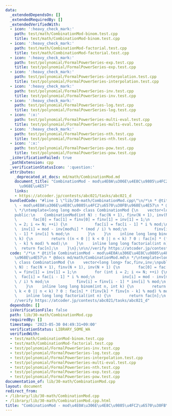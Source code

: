```yaml
---
data:
  _extendedDependsOn: []
  _extendedRequiredBy: []
  _extendedVerifiedWith:
  - icon: ':heavy_check_mark:'
    path: test/math/CombinationMod-binom.test.cpp
    title: test/math/CombinationMod-binom.test.cpp
  - icon: ':heavy_check_mark:'
    path: test/math/CombinationMod-factorial.test.cpp
    title: test/math/CombinationMod-factorial.test.cpp
  - icon: ':heavy_check_mark:'
    path: test/polynomial/FormalPowerSeries-exp.test.cpp
    title: test/polynomial/FormalPowerSeries-exp.test.cpp
  - icon: ':heavy_check_mark:'
    path: test/polynomial/FormalPowerSeries-interpolation.test.cpp
    title: test/polynomial/FormalPowerSeries-interpolation.test.cpp
  - icon: ':heavy_check_mark:'
    path: test/polynomial/FormalPowerSeries-inv.test.cpp
    title: test/polynomial/FormalPowerSeries-inv.test.cpp
  - icon: ':heavy_check_mark:'
    path: test/polynomial/FormalPowerSeries-log.test.cpp
    title: test/polynomial/FormalPowerSeries-log.test.cpp
  - icon: ':x:'
    path: test/polynomial/FormalPowerSeries-multi-eval.test.cpp
    title: test/polynomial/FormalPowerSeries-multi-eval.test.cpp
  - icon: ':heavy_check_mark:'
    path: test/polynomial/FormalPowerSeries-nth.test.cpp
    title: test/polynomial/FormalPowerSeries-nth.test.cpp
  - icon: ':x:'
    path: test/polynomial/FormalPowerSeries-pow.test.cpp
    title: test/polynomial/FormalPowerSeries-pow.test.cpp
  _isVerificationFailed: true
  _pathExtension: cpp
  _verificationStatusIcon: ':question:'
  attributes:
    _deprecated_at_docs: md/math/CombinationMod.md
    document_title: "CombinationMod - mod\u4E0A\u306E\u4E8C\u9805\u4FC2\u6570\u30FB\
      \u968E\u4E57"
    links:
    - https://atcoder.jp/contests/abc021/tasks/abc021_d
  bundledCode: "#line 1 \"lib/30-math/CombinationMod.cpp\"\n/*\n * @title CombinationMod\
    \ - mod\u4E0A\u306E\u4E8C\u9805\u4FC2\u6570\u30FB\u968E\u4E57\n * @docs md/math/CombinationMod.md\n\
    \ */\ntemplate<long long mod> class CombinationMod {\n    vector<long long> fac,finv,inv;\n\
    public:\n    CombinationMod(int N) : fac(N + 1), finv(N + 1), inv(N + 1) {\n \
    \       fac[0] = fac[1] = finv[0] = finv[1] = inv[1] = 1;\n        for (int i\
    \ = 2; i <= N; ++i) {\n            fac[i] = fac[i - 1] * i % mod;\n          \
    \  inv[i] = mod - inv[mod%i] * (mod / i) % mod;\n            finv[i] = finv[i\
    \ - 1] * inv[i] % mod;\n        }\n    }\n    inline long long binom(int n, int\
    \ k) {\n        return ((n < 0 || k < 0 || n < k) ? 0 : fac[n] * (finv[k] * finv[n\
    \ - k] % mod) % mod);\n    }\n    inline long long factorial(int n) {\n      \
    \  return fac[n];\n    }\n};\n\n//verify https://atcoder.jp/contests/abc021/tasks/abc021_d\n"
  code: "/*\n * @title CombinationMod - mod\u4E0A\u306E\u4E8C\u9805\u4FC2\u6570\u30FB\
    \u968E\u4E57\n * @docs md/math/CombinationMod.md\n */\ntemplate<long long mod>\
    \ class CombinationMod {\n    vector<long long> fac,finv,inv;\npublic:\n    CombinationMod(int\
    \ N) : fac(N + 1), finv(N + 1), inv(N + 1) {\n        fac[0] = fac[1] = finv[0]\
    \ = finv[1] = inv[1] = 1;\n        for (int i = 2; i <= N; ++i) {\n          \
    \  fac[i] = fac[i - 1] * i % mod;\n            inv[i] = mod - inv[mod%i] * (mod\
    \ / i) % mod;\n            finv[i] = finv[i - 1] * inv[i] % mod;\n        }\n\
    \    }\n    inline long long binom(int n, int k) {\n        return ((n < 0 ||\
    \ k < 0 || n < k) ? 0 : fac[n] * (finv[k] * finv[n - k] % mod) % mod);\n    }\n\
    \    inline long long factorial(int n) {\n        return fac[n];\n    }\n};\n\n\
    //verify https://atcoder.jp/contests/abc021/tasks/abc021_d"
  dependsOn: []
  isVerificationFile: false
  path: lib/30-math/CombinationMod.cpp
  requiredBy: []
  timestamp: '2023-05-30 04:49:31+09:00'
  verificationStatus: LIBRARY_SOME_WA
  verifiedWith:
  - test/math/CombinationMod-binom.test.cpp
  - test/math/CombinationMod-factorial.test.cpp
  - test/polynomial/FormalPowerSeries-inv.test.cpp
  - test/polynomial/FormalPowerSeries-log.test.cpp
  - test/polynomial/FormalPowerSeries-interpolation.test.cpp
  - test/polynomial/FormalPowerSeries-multi-eval.test.cpp
  - test/polynomial/FormalPowerSeries-nth.test.cpp
  - test/polynomial/FormalPowerSeries-exp.test.cpp
  - test/polynomial/FormalPowerSeries-pow.test.cpp
documentation_of: lib/30-math/CombinationMod.cpp
layout: document
redirect_from:
- /library/lib/30-math/CombinationMod.cpp
- /library/lib/30-math/CombinationMod.cpp.html
title: "CombinationMod - mod\u4E0A\u306E\u4E8C\u9805\u4FC2\u6570\u30FB\u968E\u4E57"
---
```

